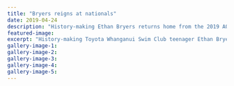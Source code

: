 ```yaml
---
title: "Bryers reigns at nationals"
date: 2019-04-24
description: "History-making Ethan Bryers returns home from the 2019 AON NZ Age Group Champs in Wellington with a national title..."
featured-image: 
excerpt: "History-making Toyota Whanganui Swim Club teenager Ethan Bryers returns home from the 2019 AON NZ Age Group Championships in Wellington with a national title."
gallery-image-1: 
gallery-image-2: 
gallery-image-3: 
gallery-image-4: 
gallery-image-5: 
---
```

